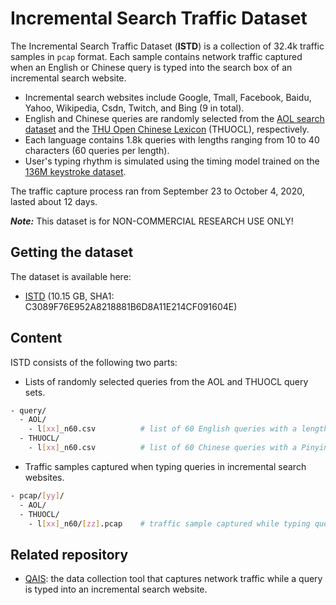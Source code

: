 # Incremental Search Traffic Dataset

The Incremental Search Traffic Dataset (**ISTD**) is a collection of 32.4k traffic samples in `pcap` format. Each sample contains network traffic captured when an English or Chinese query is typed into the search box of an incremental search website.

* Incremental search websites include Google, Tmall, Facebook, Baidu, Yahoo, Wikipedia, Csdn, Twitch, and Bing (9 in total).
* English and Chinese queries are randomly selected from the [AOL search dataset](https://jeffhuang.com/search_query_logs.html) and the [THU Open Chinese Lexicon](http://thuocl.thunlp.org/) (THUOCL), respectively.
* Each language contains 1.8k queries with lengths ranging from 10 to 40 characters (60 queries per length).
* User's typing rhythm is simulated using the timing model trained on the [136M keystroke dataset](https://userinterfaces.aalto.fi/136Mkeystrokes/).

The traffic capture process ran from September 23 to October 4, 2020, lasted about 12 days.

***Note:*** This dataset is for NON-COMMERCIAL RESEARCH USE ONLY!


## Getting the dataset

The dataset is available here:

* [ISTD](https://mega.nz/file/0I4SQCjJ#Wzqp1v7XvnBzhn3jcCC2hcQdcT3k6jzzOmxBvAhOnTc) (10.15 GB, SHA1: C3089F76E952A8218881B6D8A11E214CF091604E)


## Content

ISTD consists of the following two parts:

* Lists of randomly selected queries from the AOL and THUOCL query sets.
```sh
- query/
  - AOL/
    - l[xx]_n60.csv          # list of 60 English queries with a length of [xx] characters.
  - THUOCL/
    - l[xx]_n60.csv          # list of 60 Chinese queries with a Pinyin syllable length of [xx] characters.
```

* Traffic samples captured when typing queries in incremental search websites.
```sh
- pcap/[yy]/
  - AOL/
  - THUOCL/
    - l[xx]_n60/[zz].pcap    # traffic sample captured while typing query [zz] in website [yy].
```


## Related repository

* [QAIS](https://github.com/ld258166011/QAIS): the data collection tool that captures network traffic while a query is typed into an incremental search website.
